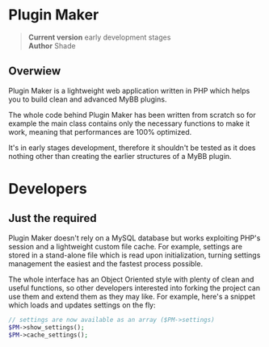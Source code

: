 # Plugin Maker

> **Current version** early development stages  
> **Author** Shade  

## Overwiew

Plugin Maker is a lightweight web application written in PHP which helps you to build clean and advanced MyBB plugins.

The whole code behind Plugin Maker has been written from scratch so for example the main class contains only the necessary functions to make it work, meaning that performances are 100% optimized.

It's in early stages development, therefore it shouldn't be tested as it does nothing other than creating the earlier structures of a MyBB plugin.

# Developers

## Just the required

Plugin Maker doesn't rely on a MySQL database but works exploiting PHP's session and a lightweight custom file cache. For example, settings are stored in a stand-alone file which is read upon initialization, turning settings management the easiest and the fastest process possible.

The whole interface has an Object Oriented style with plenty of clean and useful functions, so other developers interested into forking the project can use them and extend them as they may like. For example, here's a snippet which loads and updates settings on the fly:

```php
// settings are now available as an array ($PM->settings)
$PM->show_settings();
$PM->cache_settings();
```
